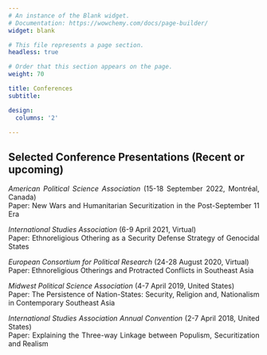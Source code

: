 ```yaml
---
# An instance of the Blank widget.
# Documentation: https://wowchemy.com/docs/page-builder/
widget: blank

# This file represents a page section.
headless: true

# Order that this section appears on the page.
weight: 70

title: Conferences
subtitle:

design:
  columns: '2'

---
```


## Selected Conference Presentations (Recent or upcoming)
<div style='text-align: justify'>
<p>

_American Political Science Association_ (15-18 September 2022, Montréal, Canada)<br/>Paper: New Wars and Humanitarian Securitization in the Post-September 11 Era

_International Studies Association_ (6-9 April 2021, Virtual)<br/>Paper: Ethnoreligious Othering as a Security Defense Strategy of Genocidal States

_European Consortium for Political Research_ (24-28 August 2020, Virtual)<br/>Paper: Ethnoreligious Otherings and Protracted Conflicts in Southeast Asia

_Midwest Political Science Association_ (4-7 April 2019, United States)<br/>Paper: The Persistence of Nation-States: Security, Religion and, Nationalism in Contemporary Southeast Asia

_International Studies Association Annual Convention_ (2-7 April 2018, United States)<br/>Paper: Explaining the Three-way Linkage between Populism, Securitization and Realism

</p>
</div>
